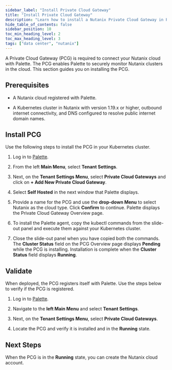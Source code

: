 ```yaml
---
sidebar_label: "Install Private Cloud Gateway"
title: "Install Private Cloud Gateway"
description: "Learn how to install a Nutanix Private Cloud Gateway in Palette."
hide_table_of_contents: false
sidebar_position: 10
toc_min_heading_level: 2
toc_max_heading_level: 3
tags: ["data center", "nutanix"]
---
```



A Private Cloud Gateway (PCG) is required to connect your Nutanix cloud with Palette. The PCG enables Palette to securely monitor Nutanix clusters in the cloud. This section guides you on installing the PCG.

## Prerequisites

- A Nutanix cloud registered with Palette.

- A Kubernetes cluster in Nutanix with version 1.19.x or higher, outbound internet connectivity, and
DNS configured to resolve public internet domain names.

<!-- - If you install the PCG from your local environment using Clusterctl instead of using Palette, you need to install the following applications. To install Clusterctl, refer to [The Cluster API Book](https://cluster-api.sigs.k8s.io/user/quick-start.html#install-clusterctl).
  - Docker
  - Kind
  - Kubectl
  - Clusterctl  -->
  

## Install PCG

Use the following steps to install the PCG in your Kubernetes cluster.

1. Log in to [Palette](https://console.spectrocloud.com/).

2. From the left **Main Menu**, select **Tenant Settings**.

3. Next, on the **Tenant Settings Menu**, select **Private Cloud Gateways** and click on **+ Add New Private Cloud Gateway**.

4. Select **Self Hosted** in the next window that Palette displays.

5. Provide a name for the PCG and use the **drop-down Menu** to select Nutanix as the cloud type. Click **Confirm** to continue. Palette displays the Private Cloud Gateway Overview page. 

6. To install the Palette agent, copy the kubectl commands from the slide-out panel and execute them against your Kubernetes cluster.

7. Close the slide-out panel when you have copied both the commands. The **Cluster Status** field on the PCG Overview page displays **Pending** while the PCG is installing. Installation is complete when the **Cluster Status** field displays **Running**.  


## Validate

When deployed, the PCG registers itself with Palette. Use the steps below to verify if the PCG is registered.

1. Log in to [Palette](https://console.spectrocloud.com/).


2. Navigate to the **left Main Menu** and select **Tenant Settings**.


3. Next, on the **Tenant Settings Menu**, select **Private Cloud Gateways**.


4. Locate the PCG and verify it is installed and in the **Running** state. 


## Next Steps

When the PCG is in the **Running** state, you can create the Nutanix cloud account. 
